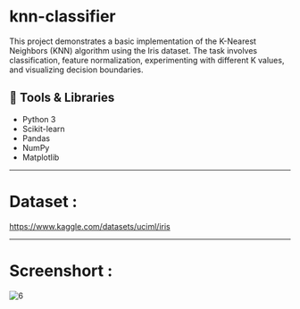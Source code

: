 # knn-classifier

This project demonstrates a basic implementation of the K-Nearest Neighbors (KNN) algorithm using the Iris dataset. The task involves classification, feature normalization, experimenting with different K values, and visualizing decision boundaries.

## 🔧 Tools & Libraries
- Python 3
- Scikit-learn
- Pandas
- NumPy
- Matplotlib

---

# Dataset :
https://www.kaggle.com/datasets/uciml/iris

---
# Screenshort :
![6](https://github.com/user-attachments/assets/2b7a0db1-a727-46d1-8d5d-0977d0c903d5)

